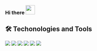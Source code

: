 ### Hi there <img src="https://raw.githubusercontent.com/MartinHeinz/MartinHeinz/master/wave.gif" width="30px">

## 🛠 Techonologies and Tools

![](https://img.shields.io/badge/Code-Javascript-informational?style=flat&logo=images/._javascript.svg&logoColor=white&color=2bbc8a)
![](https://img.shields.io/badge/Code-React-informational?style=flat&logo=<JS>&logoColor=white&color=2bbc8a)
![](https://img.shields.io/badge/Code-HTML-informational?style=flat&logo=<JS>&logoColor=white&color=2bbc8a)
![](https://img.shields.io/badge/Code-CSS-informational?style=flat&logo=<JS>&logoColor=white&color=2bbc8a)
![](https://img.shields.io/badge/Code-Vue-informational?style=flat&logo=<JS>&logoColor=white&color=2bbc8a)
![](https://img.shields.io/badge/Code-C Sharp-informational?style=flat =<JS>&logoColor=white&color=2bbc8a)

<!--
**ahon54/ahon54** is a ✨ _special_ ✨ repository because its `README.md` (this file) appears on your GitHub profile.

Here are some ideas to get you started:

- 🔭 I’m currently working on ...
- 🌱 I’m currently learning ...
- 👯 I’m looking to collaborate on ...
- 🤔 I’m looking for help with ...
- 💬 Ask me about ...
- 📫 How to reach me: ...
- 😄 Pronouns: ...
- ⚡ Fun fact: ...
-->
